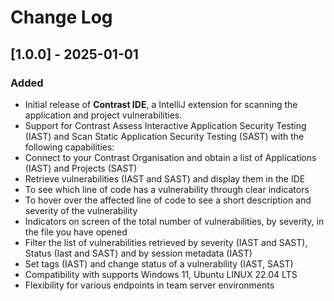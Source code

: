 # Change Log

## [1.0.0] - 2025-01-01

### Added

- Initial release of **Contrast IDE**, a IntelliJ extension for scanning the application and project vulnerabilities.
- Support for Contrast Assess Interactive Application Security Testing (IAST) and Scan Static Application Security Testing (SAST) with the following capabilities:
- Connect to your Contrast Organisation and obtain a list of Applications (IAST) and Projects (SAST)
- Retrieve vulnerabilities (IAST and SAST) and display them in the IDE
- To see which line of code has a vulnerability through clear indicators
- To hover over the affected line of code to see a short description and severity of the vulnerability
- Indicators on screen of the total number of vulnerabilities, by severity, in the file you have opened
- Filter the list of vulnerabilities retrieved by severity (IAST and SAST), Status (Iast and SAST) and by session metadata (IAST)
- Set tags (IAST) and change status of a vulnerability (IAST, SAST)
- Compatibility with supports Windows 11, Ubuntu LINUX 22.04 LTS
- Flexibility for various endpoints in team server environments
